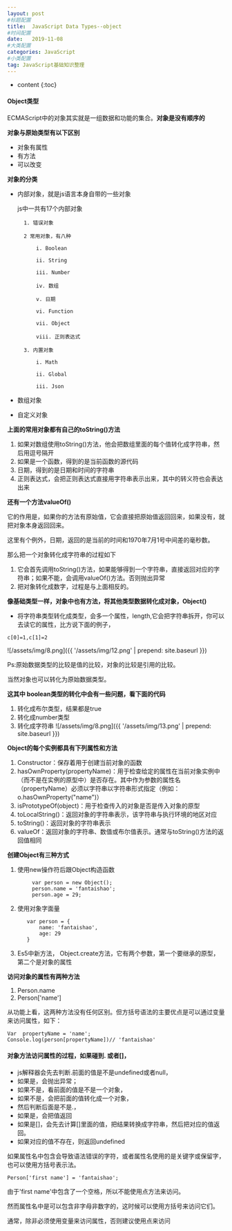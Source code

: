 ```yaml
---
layout: post
#标题配置
title:  JavaScript Data Types--object
#时间配置
date:   2019-11-08
#大类配置
categories: JavaScript
#小类配置
tag: JavaScript基础知识整理
---
```


* content
{:toc}



#### Object类型

ECMAScript中的对象其实就是一组数据和功能的集合。**对象是没有顺序的**

**对象与原始类型有以下区别**
* 对象有属性
* 有方法
* 可以改变

**对象的分类**
* 内部对象，就是js语言本身自带的一些对象

	js中一共有17个内部对象

		1. 错误对象
	
		2 常用对象，有八种
	
			i. Boolean
	
			ii. String
	
			iii. Number
	
			iv. 数组
	
			v. 日期
	
			vi. Function
	
			vii. Object
	
			viii. 正则表达式
	
		3. 内置对象 
	
			i. Math
	
			ii. Global
	
			iii. Json

* 数组对象
* 自定义对象

**上面的常用对象都有自己的toString()方法**

1. 如果对数组使用toString()方法，他会把数组里面的每个值转化成字符串，然后用逗号隔开
2. 如果是一个函数，得到的是当前函数的源代码
3. 日期，得到的是日期和时间的字符串
4. 正则表达式，会把正则表达式直接用字符串表示出来，其中的转义符也会表达出来

**还有一个方法valueOf()**

它的作用是，如果你的方法有原始值，它会直接把原始值返回回来，如果没有，就把对象本身返回回来。

这里有个例外，日期，返回的是当前的时间和1970年7月1号中间差的毫秒数。

那么把一个对象转化成字符串的过程如下

1. 它会首先调用toString()方法，如果能够得到一个字符串，直接返回对应的字符串；如果不能，会调用valueOf()方法。否则抛出异常
2. 把对象转化成数字，过程是与上面相反的。


**像基础类型一样，对象中也有方法，将其他类型数据转化成对象，Object()**

* 将字符串类型转化成类型，会多一个属性，length,它会把字符串拆开，你可以去读它的属性，比方说下面的例子，

```
c[0]=1,c[1]=2
```

![/assets/img/8.png]({{ '/assets/img/12.png' | prepend: site.baseurl  }})

Ps:原始数据类型的比较是值的比较，对象的比较是引用的比较。

当然对象也可以转化为原始数据类型。

**这其中 boolean类型的转化中会有一些问题，看下面的代码**
1. 转化成布尔类型，结果都是true
2. 转化成number类型
3. 转化成字符串
![/assets/img/8.png]({{ '/assets/img/13.png' | prepend: site.baseurl  }})

**Object的每个实例都具有下列属性和方法**
1. Constructor：保存着用于创建当前对象的函数
2. hasOwnProperty(propertyName)：用于检查给定的属性在当前对象实例中（而不是在实例的原型中）是否存在。其中作为参数的属性名（propertyName）必须以字符串以字符串形式指定（例如：o.hasOwnProperty("name")）
3. isPrototypeOf(object)：用于检查传入的对象是否是传入对象的原型
4. toLocalString()：返回对象的字符串表示，该字符串与执行环境的地区对应
5. toString()：返回对象的字符串表示
6. valueOf：返回对象的字符串、数值或布尔值表示。通常与toString()方法的返回值相同

**创建Object有三种方式**
1. 使用new操作符后跟Object构造函数

```    
        var person = new Object();
        person.name = 'fantaishao';
        person.age = 29;
```

2. 使用对象字面量

	```
       var person = {
           name: 'fantaishao',
           age: 29
       }
	```

3. Es5中新方法， Object.create方法，它有两个参数，第一个要继承的原型，第二个是对象的属性


**访问对象的属性有两种方法**
1. Person.name
2. Person['name']

从功能上看，这两种方法没有任何区别。但方括号语法的主要优点是可以通过变量来访问属性，如下：

```
Var  propertyName = 'name';
Console.log(person[propertyName])// 'fantaishao'
```

#### 对象方法访问属性的过程，如果碰到. 或者[]，
* js解释器会先去判断.前面的值是不是undefined或者null，
* 如果是，会抛出异常；
* 如果不是，看前面的值是不是一个对象，
* 如果不是，会把前面的值转化成一个对象，
* 然后判断后面是不是.，
* 如果是，会把值返回
* 如果是[]，会先去计算[]里面的值，把结果转换成字符串，然后把对应的值返回。
* 如果对应的值不存在，则返回undefined

如果属性名中包含会导致语法错误的字符，或者属性名使用的是关键字或保留字，也可以使用方括号表示法。

```
Person['first name'] = 'fantaishao';
```

由于'first name'中包含了一个空格，所以不能使用点方法来访问。

然而属性名中是可以包含非字母非数字的，这时候可以使用方括号来访问它们。

通常，除非必须使用变量来访问属性，否则建议使用点来访问
